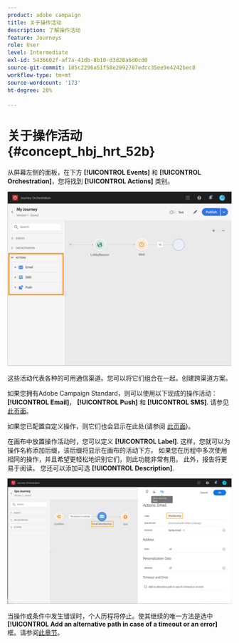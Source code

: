 ```yaml
---
product: adobe campaign
title: 关于操作活动
description: 了解操作活动
feature: Journeys
role: User
level: Intermediate
exl-id: 5436602f-af7a-41db-8b10-d3d28a6d0cd0
source-git-commit: 185c2296a51f58e2092787edcc35ee9e4242bec8
workflow-type: tm+mt
source-wordcount: '173'
ht-degree: 28%

---
```


# 关于操作活动 {#concept_hbj_hrt_52b}

从屏幕左侧的面板，在下方 **[!UICONTROL Events]** 和 **[!UICONTROL Orchestration]**，您将找到 **[!UICONTROL Actions]** 类别。

![](../assets/journey58.png)

这些活动代表各种的可用通信渠道。您可以将它们组合在一起，创建跨渠道方案。

如果您拥有Adobe Campaign Standard，则可以使用以下现成的操作活动： **[!UICONTROL Email]**， **[!UICONTROL Push]** 和 **[!UICONTROL SMS]**. 请参见[此页面](../building-journeys/using-adobe-campaign-actions.md)。

如果您已配置自定义操作，则它们也会显示在此处(请参阅 [此页面](../building-journeys/using-custom-actions.md))。

在画布中放置操作活动时，您可以定义 **[!UICONTROL Label]**. 这样，您就可以为操作名称添加后缀，该后缀将显示在画布的活动下方。 如果您在历程中多次使用相同的操作，并且希望更轻松地识别它们，则此功能非常有用。 此外，报告将更易于阅读。 您还可以添加可选 **[!UICONTROL Description]**.

![](../assets/journey59bis.png)

当操作或条件中发生错误时，个人历程将停止。使其继续的唯一方法是选中 **[!UICONTROL Add an alternative path in case of a timeout or an error]** 框。请参阅[此章节](../building-journeys/using-the-journey-designer.md#paths)。
